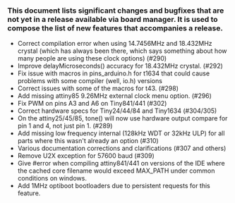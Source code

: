 ### This document lists significant changes and bugfixes that are not yet in a release available via board manager. It is used to compose the list of new features that accompanies a release.

* Correct compilation error when using 14.7456MHz and 18.432MHz crystal (which has always been there, which says something about how many people are using these clock options) (#290)
* Improve delayMicroseconds() accuracy for 18.432MHz crystal. (#292)
* Fix issue with macros in pins_arduino.h for t1634 that could cause problems with some compiler (well, io.h) versions
* Correct issues with some of the macros for t43. (#298)
* Add missing attiny85 9.26MHz external clock menu option. (#296)
* Fix PWM on pins A3 and A6 on Tiny841/441 (#302)
* Correct hardware specs for Tiny24/44/84 and Tiny1634 (#304/305)
* On the attiny25/45/85, tone() will now use hardware output compare for pin 1 and 4, not just pin 1. (#289)
* Add missing low frequency internal (128kHz WDT or 32kHz ULP) for all parts where this wasn't already an option (#310)
* Various documentation corrections and clarifications (#307 and others)
* Remove U2X exception for 57600 baud (#309)
* Give #error when compiling attiny841/441 on versions of the IDE where the cached core filename would exceed MAX_PATH under common conditions on windows. 
* Add 1MHz optiboot bootloaders due to persistent requests for this feature. 
